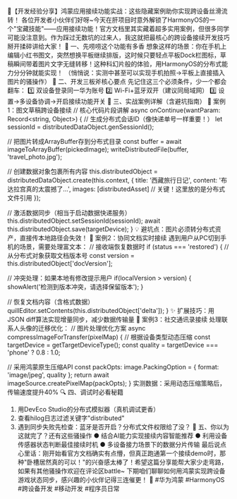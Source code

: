 🌟【开发经验分享】鸿蒙应用接续功能实战：这些隐藏案例助你实现跨设备丝滑流转！
各位开发者小伙伴们好呀~今天在肝项目时意外解锁了HarmonyOS的一个"宝藏技能"——应用接续功能！官方文档里其实藏着超多实用案例，但很多同学可能没注意到。作为踩过无数坑的过来人，我这就把最核心的跨设备接续开发技巧掰开揉碎讲给大家！
📱 一、先唠唠这个功能有多香
想象这样的场景：你在手机上编辑小红书图文，突然想换平板继续排版，这时候只要轻点平板Dock栏图标，草稿瞬间带着图片文字无缝转移！这种科幻片般的体验，用HarmonyOS的分布式能力分分钟就能实现！
（悄悄说：实测中甚至可以实现手机拍照→平板上直接插入图片的骚操作）
🔧 二、开发三板斧核心要点
先记住这三个必须条件，少一个都会翻车：
1️⃣ 双设备登录同一华为账号
2️⃣ Wi-Fi+蓝牙双开（建议同局域网）
3️⃣ 设置→多设备协调→开启接续功能开关
📝 三、实战案例详解（含避坑指南）
🌟 案例1：图文草稿跨设备接续
// 核心代码片段讲解
async onContinue(wantParam: Record<string, Object>) {
  // 生成分布式会话ID（像快递单号一样重要！）
  let sessionId = distributedDataObject.genSessionId(); 
  
  // 把图片转成ArrayBuffer存到分布式目录
  const buffer = await imageToArrayBuffer(pickedImage);
  writeDistributedFile(buffer, 'travel_photo.jpg');
  
  // 创建数据对象包裹所有内容
  this.distributedObject = distributedDataObject.create(this.context, {
    title: '西藏旅行日记',
    content: '布达拉宫真的太震撼了...',
    images: [distributedAsset] // 关键！这里放的是分布式文件引用
  });
  
  // 激活数据同步（相当于启动数据快递服务）
  this.distributedObject.setSessionId(sessionId);
  await this.distributedObject.save(targetDevice);
}
💡 避坑点：图片必须转分布式资产，直接传本地路径会失效！
🌟 案例2：协同文档实时接续
遇到用户从PC切到手机的场景，需要处理富文本：
// 接收端恢复数据时
if (status === 'restored') {
  // 从分布式对象获取文档版本号
  const version = this.distributedObject['docVersion'];
  
  // 冲突处理：如果本地有修改提示用户
  if(localVersion > version) {
    showAlert('检测到版本冲突，请选择保留版本');
  }
  
  // 恢复文档内容（含格式数据）
  quillEditor.setContents(this.distributedObject['delta']);
}
✨ 扩展技巧：用JSON diff算法实现增量同步，减少数据传输量
🌟 案例3：社交通讯录接续
处理联系人头像的迁移优化：
// 图片处理优化方案
async compressImageForTransfer(pixelMap) {
  // 根据设备类型动态压缩
  const targetDevice = getTargetDeviceType();
  const quality = targetDevice === 'phone' ? 0.8 : 1.0;
  
  // 采用鸿蒙原生压缩API
  const packOpts: image.PackingOption = { format: 'image/jpeg', quality };
  return await imageSource.createPixelMap(packOpts);
}
实测数据：采用动态压缩策略后，传输速度提升40%
🔍 四、调试时必看秘籍
1. 用DevEco Studio的分布式模拟器（真机调试更香）
2. 查看hilog日志过滤关键字"distributed"
3. 遇到同步失败先检查：蓝牙是否开启？分布式文件权限给了没？
🎯 五、你以为这就完了？还有这些骚操作
● 结合AI能力实现接续内容智能推荐
● 利用设备传感器状态判断最佳接续时机
● 多设备接力场景下的数据分片传输
最后说点心里话：刚开始看官方文档确实有点懵，但真正跑通第一个接续demo时，那种"卧槽居然真的可以！"的兴奋感太棒了！希望这篇分享能帮大家少走弯路，如果有其他骚操作欢迎在评论区battle~ 下期咱们聊聊如何用鸿蒙实现跨设备游戏状态同步，感兴趣的小伙伴记得三连催更！ 💪
#华为鸿蒙 #HarmonyOS #跨设备开发 #移动开发 #程序员日常